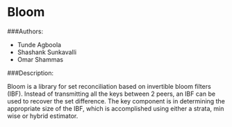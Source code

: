 Bloom
=====

###Authors:

* Tunde Agboola
* Shashank Sunkavalli
* Omar Shammas


###Description:

Bloom is a library for set reconciliation based on invertible bloom filters (IBF). Instead of transmitting all the keys between 2 peers, an IBF can be used to recover the set difference. The key component is in determining the appropriate size of the IBF, which is accomplished using either a strata, min wise or hybrid estimator.
